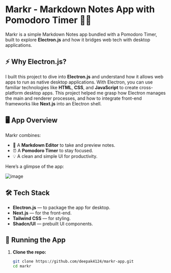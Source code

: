 # Markr - Markdown Notes App with Pomodoro Timer 📝⏰

Markr is a simple Markdown Notes app bundled with a Pomodoro Timer, built to explore **Electron.js** and how it bridges web tech with desktop applications.

## ⚡ Why Electron.js?

I built this project to dive into **Electron.js** and understand how it allows web apps to run as native desktop applications. With Electron, you can use familiar technologies like **HTML**, **CSS**, and **JavaScript** to create cross-platform desktop apps. This project helped me grasp how Electron manages the main and renderer processes, and how to integrate front-end frameworks like **Next.js** into an Electron shell.

## 🖥 App Overview

Markr combines:

- 📝 A **Markdown Editor** to take and preview notes.
- ⏰ A **Pomodoro Timer** to stay focused.
- 💡 A clean and simple UI for productivity.

Here’s a glimpse of the app:

![image](https://github.com/user-attachments/assets/8bf31553-1f68-460f-ad55-4a4c79d3650d)


## 🛠 Tech Stack

- **Electron.js** — to package the app for desktop.
- **Next.js** — for the front-end.
- **Tailwind CSS** — for styling.
- **Shadcn/UI** — prebuilt UI components.

## 🚀 Running the App

1. **Clone the repo:**

   ```bash
   git clone https://github.com/deepak4124/markr-app.git
   cd markr

